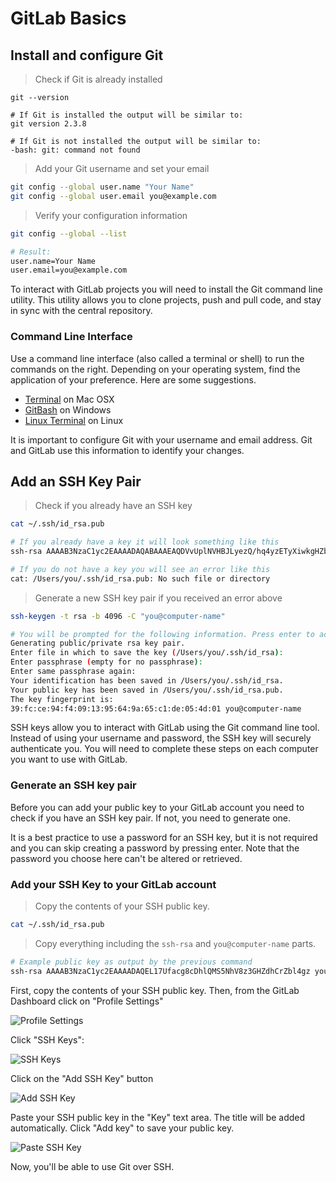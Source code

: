 # GitLab Basics

## Install and configure Git

> Check if Git is already installed

```shell
git --version

# If Git is installed the output will be similar to:
git version 2.3.8

# If Git is not installed the output will be similar to:
-bash: git: command not found
```

> Add your Git username and set your email

```bash
git config --global user.name "Your Name"
git config --global user.email you@example.com
```

> Verify your configuration information

```bash
git config --global --list

# Result:
user.name=Your Name
user.email=you@example.com
```

To interact with GitLab projects you will need to install the Git command
line utility. This utility allows you to clone projects, push and pull code, and
stay in sync with the central repository.

### Command Line Interface

Use a command line interface (also called a terminal or shell) to run the commands
on the right. Depending on your operating system, find the application of your preference.
Here are some suggestions.

- [Terminal](http://blog.teamtreehouse.com/introduction-to-the-mac-os-x-command-line) on Mac OSX
- [GitBash](https://msysgit.github.io) on Windows
- [Linux Terminal](http://www.howtogeek.com/140679/beginner-geek-how-to-start-using-the-linux-terminal/) on Linux

<aside class="notice">It is important to configure Git with your username and
email address. Git and GitLab use this information to identify your changes.</aside>

## Add an SSH Key Pair

> Check if you already have an SSH key

```bash
cat ~/.ssh/id_rsa.pub

# If you already have a key it will look something like this
ssh-rsa AAAAB3NzaC1yc2EAAAADAQABAAAEAQDVvUplNVHBJLyezQ/hq4yzETyXiwkgHZbet9q8ftp+TcputKd7V1NCOuHGjfIPWF1 you@computer-name

# If you do not have a key you will see an error like this
cat: /Users/you/.ssh/id_rsa.pub: No such file or directory
```

> Generate a new SSH key pair if you received an error above

```bash
ssh-keygen -t rsa -b 4096 -C "you@computer-name"

# You will be prompted for the following information. Press enter to accept the defaults. Defaults appear in parentheses.
Generating public/private rsa key pair.
Enter file in which to save the key (/Users/you/.ssh/id_rsa):
Enter passphrase (empty for no passphrase):
Enter same passphrase again:
Your identification has been saved in /Users/you/.ssh/id_rsa.
Your public key has been saved in /Users/you/.ssh/id_rsa.pub.
The key fingerprint is:
39:fc:ce:94:f4:09:13:95:64:9a:65:c1:de:05:4d:01 you@computer-name
```

SSH keys allow you to interact with GitLab using the Git command line
tool. Instead of using your username and password, the SSH key will securely
authenticate you. You will need to complete these steps on each computer
you want to use with GitLab.

### Generate an SSH key pair

Before you can add your public key to your GitLab account you need to check if
you have an SSH key pair. If not, you need to generate one.

<aside class="notice">It is a best practice to use a password for an SSH key, but it is not
required and you can skip creating a password by pressing enter. Note that
the password you choose here can't be altered or retrieved. </aside>

### Add your SSH Key to your GitLab account

> Copy the contents of your SSH public key.

```bash
cat ~/.ssh/id_rsa.pub
```

> Copy everything including the `ssh-rsa` and `you@computer-name` parts.

```bash
# Example public key as output by the previous command
ssh-rsa AAAAB3NzaC1yc2EAAAADAQEL17Ufacg8cDhlQMS5NhV8z3GHZdhCrZbl4gz you@example.com
```

First, copy the contents of your SSH public key. Then, from the GitLab Dashboard
click on "Profile Settings"

![Profile Settings](basicsimages/profile_settings_menu.png)

Click "SSH Keys":

![SSH Keys](basicsimages/ssh_keys_profile_menu.png)

Click on the "Add SSH Key" button

![Add SSH Key](basicsimages/add_ssh_key_button.png)

Paste your SSH public key in the "Key" text area. The title will be added automatically.
Click "Add key" to save your public key.

![Paste SSH Key](basicsimages/add_ssh_key.png)

Now, you'll be able to use Git over SSH.
